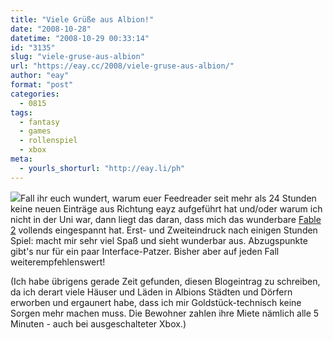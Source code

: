 ```yaml
---
title: "Viele Grüße aus Albion!"
date: "2008-10-28"
datetime: "2008-10-29 00:33:14"
id: "3135"
slug: "viele-gruse-aus-albion"
url: "https://eay.cc/2008/viele-gruse-aus-albion/"
author: "eay"
format: "post"
categories:
  - 0815
tags:
  - fantasy
  - games
  - rollenspiel
  - xbox
meta:
  - yourls_shorturl: "http://eay.li/ph"
---
```


![](/uploads/2008/fable2.jpg)Fall ihr euch wundert, warum euer Feedreader seit mehr als 24 Stunden keine neuen Einträge aus Richtung eayz aufgeführt hat und/oder warum ich nicht in der Uni war, dann liegt das daran, dass mich das wunderbare [Fable 2](http://www.amazon.de/exec/obidos/ASIN/B001F20ZAC/eayznet-21) vollends eingespannt hat. Erst- und Zweiteindruck nach einigen Stunden Spiel: macht mir sehr viel Spaß und sieht wunderbar aus. Abzugspunkte gibt's nur für ein paar Interface-Patzer. Bisher aber auf jeden Fall weiterempfehlenswert!

(Ich habe übrigens gerade Zeit gefunden, diesen Blogeintrag zu schreiben, da ich derart viele Häuser und Läden in Albions Städten und Dörfern erworben und ergaunert habe, dass ich mir Goldstück-technisch keine Sorgen mehr machen muss. Die Bewohner zahlen ihre Miete nämlich alle 5 Minuten - auch bei ausgeschalteter Xbox.)
